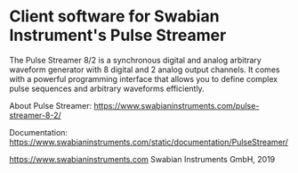 
# Client software for Swabian Instrument's Pulse Streamer


The Pulse Streamer 8/2 is a synchronous digital and analog arbitrary waveform generator with 8 digital and 2 analog output channels. It comes with a powerful programming interface that allows you to define complex pulse sequences and arbitrary waveforms efficiently.


About Pulse Streamer: https://www.swabianinstruments.com/pulse-streamer-8-2/

Documentation: https://www.swabianinstruments.com/static/documentation/PulseStreamer/


https://www.swabianinstruments.com
Swabian Instruments GmbH, 2019